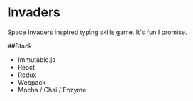 # Invaders
Space Invaders inspired typing skills game. It's fun I promise.

##Stack
- Immutable.js
- React
- Redux
- Webpack
- Mocha / Chai / Enzyme
